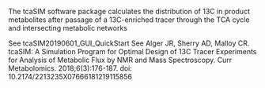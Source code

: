 The tcaSIM software package calculates the distribution of 13C in product metabolites after passage of a 13C-enriched tracer through the TCA 
cycle and intersecting metabolic networks

See tcaSIM20190601_GUI_QuickStart
See Alger JR, Sherry AD, Malloy CR. tcaSIM: A Simulation Program for Optimal Design of 13C Tracer Experiments for Analysis of Metabolic Flux by NMR and Mass Spectroscopy. Curr Metabolomics. 2018;6(3):176-187. doi: 10.2174/2213235X07666181219115856
